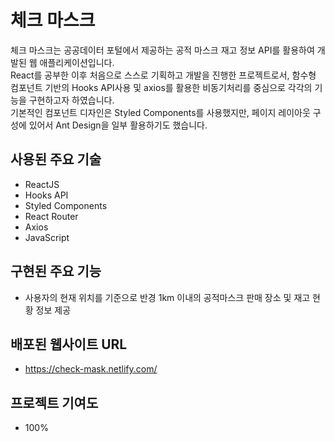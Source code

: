 # 체크 마스크

체크 마스크는 공공데이터 포털에서 제공하는 공적 마스크 재고 정보 API를 활용하여 개발된 웹 애플리케이션입니다.<br>
React를 공부한 이후 처음으로 스스로 기획하고 개발을 진행한 프로젝트로서, 함수형 컴포넌트 기반의 Hooks API사용 및 axios를 활용한 비동기처리를 중심으로 각각의 기능을 구현하고자 하였습니다.<br>
기본적인 컴포넌트 디자인은 Styled Components를 사용했지만, 페이지 레이아웃 구성에 있어서 Ant Design을 일부 활용하기도 했습니다.

## 사용된 주요 기술

- ReactJS
- Hooks API
- Styled Components
- React Router
- Axios
- JavaScript

## 구현된 주요 기능

- 사용자의 현재 위치를 기준으로 반경 1km 이내의 공적마스크 판매 장소 및 재고 현황 정보 제공

## 배포된 웹사이트 URL

- https://check-mask.netlify.com/

## 프로젝트 기여도

- 100%
